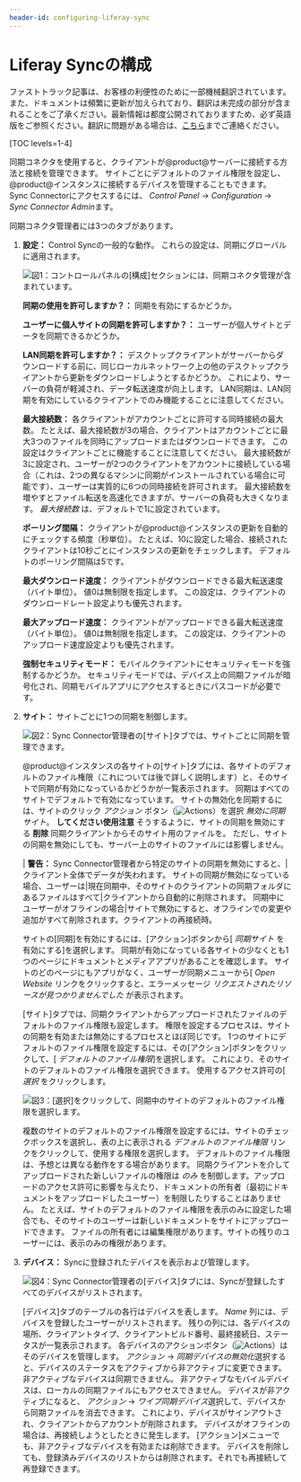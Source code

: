 ```yaml
---
header-id: configuring-liferay-sync
---
```


# Liferay Syncの構成

<p class="alert alert-info"><span class="wysiwyg-color-blue120">ファストトラック記事は、お客様の利便性のために一部機械翻訳されています。また、ドキュメントは頻繁に更新が加えられており、翻訳は未完成の部分が含まれることをご了承ください。最新情報は都度公開されておりますため、必ず英語版をご参照ください。翻訳に問題がある場合は、<a href="mailto:support-content-jp@liferay.com">こちら</a>までご連絡ください。</span></p>

[TOC levels=1-4]

同期コネクタを使用すると、クライアントが@product@サーバーに接続する方法と接続を管理できます。 サイトごとにデフォルトのファイル権限を設定し、@product@インスタンスに接続するデバイスを管理することもできます。 Sync Connectorにアクセスするには、 *Control Panel* → *Configuration* → *Sync Connector Admin*ます。

同期コネクタ管理者には3つのタブがあります。

1.  **設定：** Control Syncの一般的な動作。 これらの設定は、同期にグローバルに適用されます。

    ![図1：コントロールパネルの[構成]セクションには、同期コネクタ管理が含まれています。](../../../../images/sync-admin-01.png)

    **同期の使用を許可しますか？：** 同期を有効にするかどうか。

    **ユーザーに個人サイトの同期を許可しますか？：** ユーザーが個人サイトとデータを同期できるかどうか。

    **LAN同期を許可しますか？：** デスクトップクライアントがサーバーからダウンロードする前に、同じローカルネットワーク上の他のデスクトップクライアントから更新をダウンロードしようとするかどうか。 これにより、サーバーの負荷が軽減され、データ転送速度が向上します。 LAN同期は、LAN同期を有効にしているクライアントでのみ機能することに注意してください。

    **最大接続数：** 各クライアントがアカウントごとに許可する同時接続の最大数。 たとえば、最大接続数が3の場合、クライアントはアカウントごとに最大3つのファイルを同時にアップロードまたはダウンロードできます。 この設定はクライアントごとに機能することに注意してください。 最大接続数が3に設定され、ユーザーが2つのクライアントをアカウントに接続している場合（これは、2つの異なるマシンに同期がインストールされている場合に可能です）、ユーザーは実質的に6つの同時接続を許可されます。 最大接続数を増やすとファイル転送を高速化できますが、サーバーの負荷も大きくなります。 *最大接続数* は、デフォルトで1に設定されています。

    **ポーリング間隔：** クライアントが@product@インスタンスの更新を自動的にチェックする頻度（秒単位）。 たとえば、10に設定した場合、接続されたクライアントは10秒ごとにインスタンスの更新をチェックします。 デフォルトのポーリング間隔は5です。

    **最大ダウンロード速度：** クライアントがダウンロードできる最大転送速度（バイト単位）。 値0は無制限を指定します。 この設定は、クライアントのダウンロードレート設定よりも優先されます。

    **最大アップロード速度：** クライアントがアップロードできる最大転送速度（バイト単位）。 値0は無制限を指定します。 この設定は、クライアントのアップロード速度設定よりも優先されます。

    **強制セキュリティモード：** モバイルクライアントにセキュリティモードを強制するかどうか。 セキュリティモードでは、デバイス上の同期ファイルが暗号化され、同期モバイルアプリにアクセスするときにパスコードが必要です。

2.  **サイト：** サイトごとに1つの同期を制御します。

    ![図2：Sync Connector管理者の[サイト]タブでは、サイトごとに同期を管理できます。](../../../../images/sync-admin-02.png)

    @product@インスタンスの各サイトの[サイト]タブには、各サイトのデフォルトのファイル権限（これについては後で詳しく説明します）と、そのサイトで同期が有効になっているかどうかが一覧表示されます。 同期はすべてのサイトでデフォルトで有効になっています。 サイトの無効化を同期するには、サイトのクリック *アクション* ボタン（![Actions](../../../../images/icon-actions.png)）を選択 *無効に同期サイト*。 **してください使用注意** そうするように、サイトの同期を無効にする **削除** 同期クライアントからそのサイト用のファイルを。 ただし、サイトの同期を無効にしても、サーバー上のサイトのファイルには影響しません。

    | **警告：** Sync Connector管理者から特定のサイトの同期を無効にすると、|クライアント全体でデータが失われます。 サイトの同期が無効になっている場合、ユーザーは|現在同期中、そのサイトのクライアントの同期フォルダにあるファイルはすべて|クライアントから自動的に削除されます。 同期中にユーザーがオフラインの場合|サイトで無効にすると、オフラインでの変更や追加がすべて削除されます。クライアントの再接続時。

    サイトの[同期]を有効にするには、[アクション]ボタンから[ *同期サイト* を有効にする]を選択します。 同期が有効になっている各サイトの少なくとも1つのページにドキュメントとメディアアプリがあることを確認します。 サイトのどのページにもアプリがなく、ユーザーが同期メニューから[ *Open Website* リンクをクリックすると、エラーメッセージ *リクエストされたリソースが見つかりませんでした* が表示されます。

    [サイト]タブでは、同期クライアントからアップロードされたファイルのデフォルトのファイル権限も設定します。 権限を設定するプロセスは、サイトの同期を有効または無効にするプロセスとほぼ同じです。 1つのサイトにデフォルトのファイル権限を設定するには、その[アクション]ボタンをクリックして、[ *デフォルトのファイル権限*]を選択します。 これにより、そのサイトのデフォルトのファイル権限を選択できます。 使用するアクセス許可の[ *選択* をクリックします。

    ![図3：[選択]をクリックして、同期中のサイトのデフォルトのファイル権限を選択します。](../../../../images/sync-admin-03.png)

    複数のサイトのデフォルトのファイル権限を設定するには、サイトのチェックボックスを選択し、表の上に表示される *デフォルトのファイル権限* リンクをクリックして、使用する権限を選択します。 デフォルトのファイル権限は、予想とは異なる動作をする場合があります。 同期クライアントを介してアップロードされた新しいファイルの権限は *のみ* を制御します。アップロードのアクセス許可に影響を与えたり、ドキュメントの所有者（最初にドキュメントをアップロードしたユーザー）を制限したりすることはありません。 たとえば、サイトのデフォルトのファイル権限を表示のみに設定した場合でも、そのサイトのユーザーは新しいドキュメントをサイトにアップロードできます。 ファイルの所有者には編集権限があります。サイトの残りのユーザーには、表示のみの権限があります。

3.  **デバイス：** Syncに登録されたデバイスを表示および管理します。

    ![図4：Sync Connector管理者の[デバイス]タブには、Syncが登録したすべてのデバイスがリストされます。](../../../../images/sync-admin-devices.png)

    [デバイス]タブのテーブルの各行はデバイスを表します。 *Name* 列には、デバイスを登録したユーザーがリストされます。 残りの列には、各デバイスの場所、クライアントタイプ、クライアントビルド番号、最終接続日、ステータスが一覧表示されます。 各デバイスのアクションボタン（![Actions](../../../../images/icon-actions.png)）はそのデバイスを管理します。 *アクション* → *同期デバイスの無効化*選択すると、デバイスのステータスをアクティブから非アクティブに変更できます。 非アクティブなデバイスは同期できません。 非アクティブなモバイルデバイスは、ローカルの同期ファイルにもアクセスできません。 デバイスが非アクティブになると、 *アクション* → *ワイプ同期デバイス*選択して、デバイスから同期ファイルを消去できます。 これにより、デバイスがサインアウトされ、クライアントからアカウントが削除されます。 デバイスがオフラインの場合は、再接続しようとしたときに発生します。 [アクション]メニューでも、非アクティブなデバイスを有効または削除できます。 デバイスを削除しても、登録済みデバイスのリストからは削除されます。それでも再接続して再登録できます。
